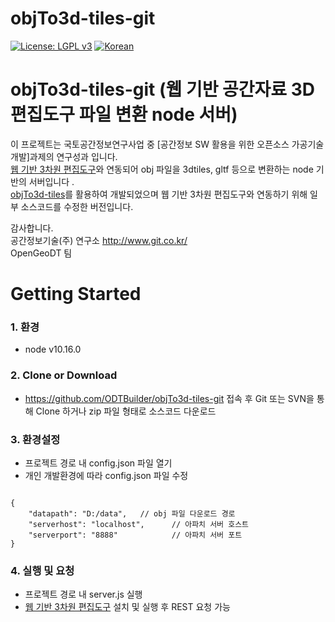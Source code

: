 # objTo3d-tiles-git
[![License: LGPL v3](https://img.shields.io/badge/License-LGPL%20v3-blue.svg)](https://www.gnu.org/licenses/lgpl-3.0)
[![Korean](https://img.shields.io/badge/language-Korean-blue.svg)](#korean)


<a name="korean"></a>
objTo3d-tiles-git (웹 기반 공간자료 3D 편집도구 파일 변환 node 서버)
=======
이 프로젝트는 국토공간정보연구사업 중 [공간정보 SW 활용을 위한 오픈소스 가공기술 개발]과제의 연구성과 입니다.<br>
[웹 기반 3차원 편집도구](https://github.com/ODTBuilder/OpenGDS3DBuilder2019Prod)와 연동되어 obj 파일을 3dtiles, gltf 등으로 변환하는 node 기반의 서버입니다 .<br>
[objTo3d-tiles](https://github.com/PrincessGod/objTo3d-tiles.git)를 활용하여 개발되었으며 웹 기반 3차원 편집도구와 연동하기 위해 일부 소스코드를 수정한 버전입니다. <br>

감사합니다.<br>
공간정보기술(주) 연구소 <link>http://www.git.co.kr/<br>
OpenGeoDT 팀


Getting Started
=====
### 1. 환경 ###
- node v10.16.0

### 2. Clone or Download ###
- https://github.com/ODTBuilder/objTo3d-tiles-git 접속 후 Git 또는 SVN을 통해 Clone 하거나 zip 파일 형태로 소스코드 다운로드 

### 3. 환경설정 ###
- 프로젝트 경로 내 config.json 파일 열기
- 개인 개발환경에 따라 config.json 파일 수정
<pre><code> 
{
    "datapath": "D:/data",   // obj 파일 다운로드 경로
    "serverhost": "localhost",      // 아파치 서버 호스트
    "serverport": "8888"            // 아파치 서버 포트
}
</code></pre>

### 4. 실행 및 요청 ###
- 프로젝트 경로 내 server.js 실행
- [웹 기반 3차원 편집도구](https://github.com/ODTBuilder/OpenGDS3DBuilder2019Prod) 설치 및 실행 후 REST 요청 가능
